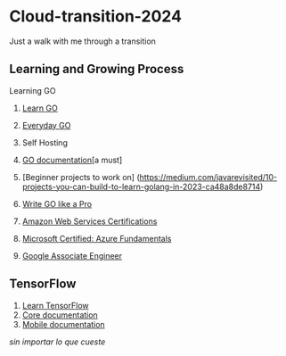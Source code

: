  # Cloud-transition-2024
Just a walk with me through a transition
## Learning and Growing Process

Learning GO
1. [Learn GO](https://go.dev/tour/welcome/1)
2. [Everyday GO](https://openfaas.gumroad.com/l/everyday-golang?layout=profile)
3. Self Hosting
4. [GO documentation](https://go.dev/doc/tutorial/create-module)[a must]
5. [Beginner projects to work on] (https://medium.com/javarevisited/10-projects-you-can-build-to-learn-golang-in-2023-ca48a8de8714)
6. [Write GO like a Pro](https://levelup.gitconnected.com/write-go-like-a-senior-engineer-eee7f03a1883)

7. [Amazon Web Services Certifications](https://aws.amazon.com/certification/certified-solutions-architect-associate/)
8. [Microsoft Certified: Azure Fundamentals](https://learn.microsoft.com/en-us/credentials/certifications/azure-fundamentals/)
9. [Google Associate Engineer](https://www.udemy.com/course/google-cloud-certification-associate-cloud-engineer/)


## TensorFlow
1. [Learn TensorFlow](https://www.udacity.com/course/intro-to-tensorflow-for-deep-learning--ud187)
2. [Core documentation](https://www.tensorflow.org/learn)
3. [Mobile documentation](https://www.tensorflow.org/lite)

*sin importar lo que cueste*
